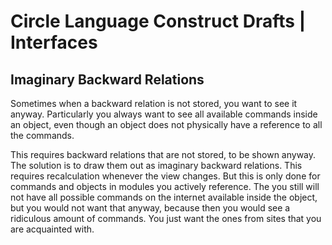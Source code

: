 ﻿Circle Language Construct Drafts | Interfaces
=============================================

Imaginary Backward Relations
----------------------------

Sometimes when a backward relation is not stored, you want to see it anyway. Particularly you always want to see all available commands inside an object, even though an object does not physically have a reference to all the commands.

This requires backward relations that are not stored, to be shown anyway. The solution is to draw them out as imaginary backward relations. This requires recalculation whenever the view changes. But this is only done for commands and objects in modules you actively reference. The you still will not have all possible commands on the internet available inside the object, but you would not want that anyway, because then you would see a ridiculous amount of commands. You just want the ones from sites that you are acquainted with.
